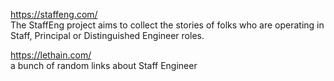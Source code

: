 https://staffeng.com/
<br>
The StaffEng project aims to collect the stories of folks who are operating in Staff,
Principal or Distinguished Engineer roles.


https://lethain.com/
<br>
a bunch of random links about Staff Engineer
